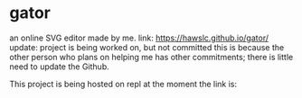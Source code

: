 # gator
an online SVG editor
made by me.
link: https://hawslc.github.io/gator/
update: project is being worked on, but not committed
this is because the other person who plans on helping me has other commitments; there is little need to update the Github.

This project is being hosted on  repl at the moment
the link is:

